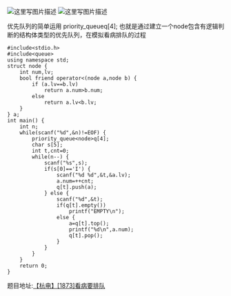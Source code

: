 ![这里写图片描述](http://img.blog.csdn.net/20160304215500764)
![这里写图片描述](http://img.blog.csdn.net/20160304215505639)

优先队列的简单运用
priority_queue<node>q[4];
也就是通过建立一个node包含有逻辑判断的结构体类型的优先队列，在模拟看病排队的过程

```
#include<stdio.h>
#include<queue>
using namespace std;
struct node {
	int num,lv;
	bool friend operator<(node a,node b) {
		if (a.lv==b.lv)
			return a.num>b.num;
		else
			return a.lv<b.lv;
	}
} a;
int main() {
	int n;
	while(scanf("%d",&n)!=EOF) {
		priority_queue<node>q[4];
		char s[5];
		int t,cnt=0;
		while(n--) {
			scanf("%s",s);
			if(s[0]=='I') {
				scanf("%d %d",&t,&a.lv);
				a.num=++cnt;
				q[t].push(a);
			} else {
				scanf("%d",&t);
				if(q[t].empty())
					printf("EMPTY\n");
				else {
					a=q[t].top();
					printf("%d\n",a.num);
					q[t].pop();
				}
			}
		}
	}
	return 0;
}

```


题目地址:[【杭电】[1873]看病要排队](http://acm.hdu.edu.cn/showproblem.php?pid=1873)